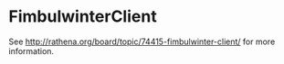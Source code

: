 FimbulwinterClient
==================

See http://rathena.org/board/topic/74415-fimbulwinter-client/ for more information.
